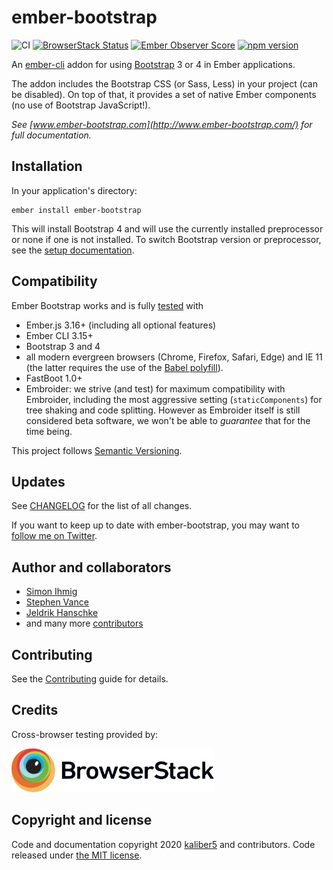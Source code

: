 # ember-bootstrap

![CI](https://github.com/kaliber5/ember-bootstrap/workflows/CI/badge.svg)
[![BrowserStack Status](https://www.browserstack.com/automate/badge.svg?badge_key=UzdFQU9hSW1FdjhLU3hDU0I3ZXF6WG1YSWp2TGRHaU9tYmhNT0pPdUNhQT0tLWZqTkNQUzBjNFUvcFhlWTA0YitETmc9PQ==--2f9e373be422d4fcc56c8d658afc55f1938a721e)](https://www.browserstack.com/automate/public-build/UzdFQU9hSW1FdjhLU3hDU0I3ZXF6WG1YSWp2TGRHaU9tYmhNT0pPdUNhQT0tLWZqTkNQUzBjNFUvcFhlWTA0YitETmc9PQ==--2f9e373be422d4fcc56c8d658afc55f1938a721e)
[![Ember Observer Score](http://emberobserver.com/badges/ember-bootstrap.svg)](http://emberobserver.com/addons/ember-bootstrap)
[![npm version](https://badge.fury.io/js/ember-bootstrap.svg)](https://badge.fury.io/js/ember-bootstrap)

An [ember-cli](http://www.ember-cli.com) addon for using [Bootstrap](http://getbootstrap.com/) 3 or 4 in Ember applications.

The addon includes the Bootstrap CSS (or Sass, Less) in your project (can be disabled). On top of that, it provides a set of native Ember components (no use of Bootstrap JavaScript!).</p>

*See [www.ember-bootstrap.com](http://www.ember-bootstrap.com/) for full documentation.*

## Installation

In your application's directory:

    ember install ember-bootstrap
    
This will install Bootstrap 4 and will use the currently installed preprocessor or none if one is not installed.
To switch Bootstrap version or preprocessor, see the [setup documentation](http://www.ember-bootstrap.com/#/getting-started/setup).

## Compatibility

Ember Bootstrap works and is fully [tested](https://github.com/kaliber5/ember-bootstrap/actions?query=workflow%3ACI+branch%3Amaster) with

* Ember.js 3.16+ (including all optional features)
* Ember CLI 3.15+
* Bootstrap 3 and 4
* all modern evergreen browsers (Chrome, Firefox, Safari, Edge) and IE 11 (the latter requires the use of the [Babel polyfill](https://github.com/babel/ember-cli-babel#polyfill)).
* FastBoot 1.0+
* Embroider: we strive (and test) for maximum compatibility with Embroider, including the most aggressive setting 
(`staticComponents`) for tree shaking and code splitting. However as Embroider itself is still considered beta software, 
we won't be able to *guarantee* that for the time being.

This project follows [Semantic Versioning](http://semver.org/).

## Updates

See [CHANGELOG](CHANGELOG.md) for the list of all changes.

If you want to keep up to date with ember-bootstrap, you may want to [follow me on Twitter](https://twitter.com/simonihmig). 

## Author and collaborators

* [Simon Ihmig](https://github.com/simonihmig)
* [Stephen Vance](https://github.com/srvance)
* [Jeldrik Hanschke](https://github.com/jelhan)
* and many more [contributors](https://github.com/kaliber5/ember-bootstrap/graphs/contributors)

## Contributing

See the [Contributing](CONTRIBUTING.md) guide for details.

## Credits

Cross-browser testing provided by:

<a href="https://www.browserstack.com"><img height="70" src="docs/Browserstack-logo.svg" alt="BrowserStack"></a>

## Copyright and license

Code and documentation copyright 2020 [kaliber5](https://www.kaliber5.de) and contributors. Code released under [the MIT license](LICENSE.md).
